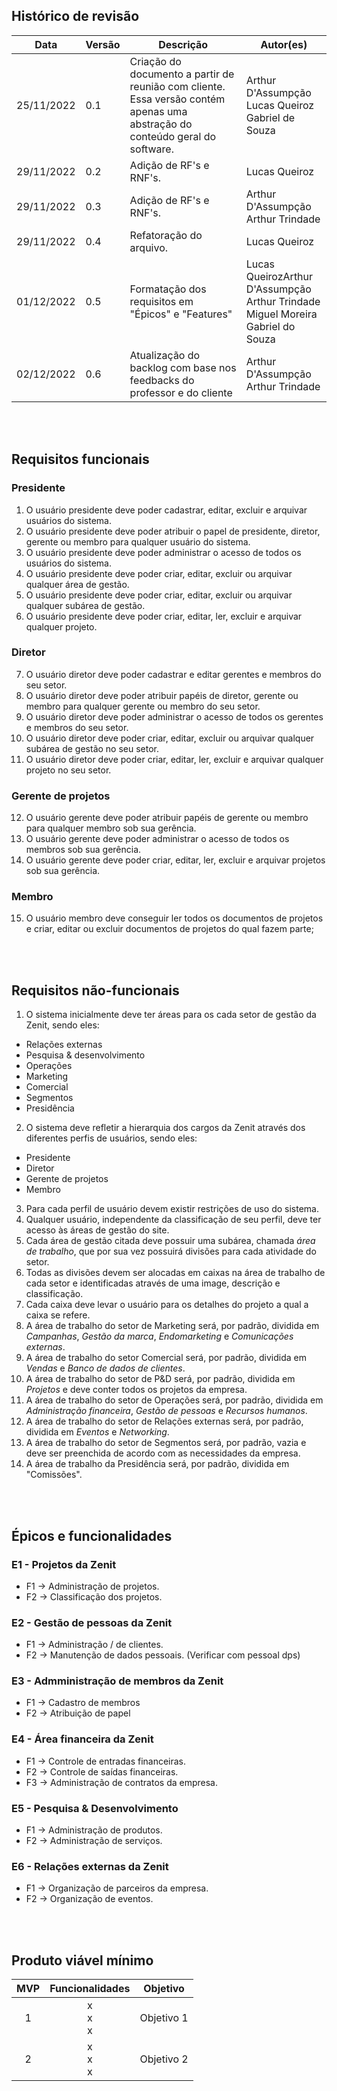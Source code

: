 ## Histórico de revisão

| Data       | Versão | Descrição | Autor(es) |
| ---------- | ------ | --------- | --------  |
| 25/11/2022 | 0.1 | Criação do documento a partir de reunião com cliente. Essa versão contém apenas uma abstração do conteúdo geral do software. | Arthur D'Assumpção<br>Lucas Queiroz<br>Gabriel de Souza |
| 29/11/2022 | 0.2 | Adição de RF's e RNF's. | Lucas Queiroz |
| 29/11/2022 | 0.3 | Adição de RF's e RNF's. | Arthur D'Assumpção<br>Arthur Trindade |
| 29/11/2022 | 0.4 | Refatoração do arquivo. | Lucas Queiroz |
| 01/12/2022 | 0.5 | Formatação dos requisitos em "Épicos" e "Features" | Lucas Queiroz<Abr>Arthur D'Assumpção<br>Arthur Trindade<br>Miguel Moreira<br>Gabriel do Souza |
| 02/12/2022 | 0.6 | Atualização do backlog com base nos feedbacks do professor e do cliente | Arthur D'Assumpção<br>Arthur Trindade |

<br>
<br>

## Requisitos funcionais 
### Presidente
1. O usuário presidente deve poder cadastrar, editar, excluir e arquivar usuários do sistema.  
2. O usuário presidente deve poder atribuir o papel de presidente, diretor, gerente ou membro para qualquer usuário do sistema.
3. O usuário presidente deve poder administrar o acesso de todos os usuários do sistema.
4. O usuário presidente deve poder criar, editar, excluir ou arquivar qualquer área de gestão.
5. O usuário presidente deve poder criar, editar, excluir ou arquivar qualquer subárea de gestão.
6. O usuário presidente deve poder criar, editar, ler, excluir e arquivar qualquer projeto.
### Diretor
7. O usuário diretor deve poder cadastrar e editar gerentes e membros do seu setor.
8. O usuário diretor deve poder atribuir papéis de diretor, gerente ou membro para qualquer gerente ou membro do seu setor.
9. O usuário diretor deve poder administrar o acesso de todos os gerentes e membros do seu setor.
10. O usuário diretor deve poder criar, editar, excluir ou arquivar qualquer subárea de gestão no seu setor.
11. O usuário diretor deve poder criar, editar, ler, excluir e arquivar qualquer projeto no seu setor.
### Gerente de projetos
12. O usuário gerente deve poder atribuir papéis de gerente ou membro para qualquer membro sob sua gerência.
13. O usuário gerente deve poder administrar o acesso de todos os membros sob sua gerência.
14. O usuário gerente deve poder criar, editar, ler, excluir e arquivar projetos sob sua gerência.
### Membro
15. O usuário membro deve conseguir ler todos os documentos de projetos e criar, editar ou excluir documentos de projetos do qual fazem parte;

<br>
<br>

## Requisitos não-funcionais

1. O sistema inicialmente deve ter áreas para os cada setor de gestão da Zenit, sendo eles:
- Relações externas
- Pesquisa & desenvolvimento
- Operações
- Marketing
- Comercial
- Segmentos
- Presidência

2. O sistema deve refletir a hierarquia dos cargos da Zenit através dos diferentes perfis de usuários, sendo eles:
- Presidente
- Diretor
- Gerente de projetos
- Membro

3. Para cada perfil de usuário devem existir restrições de uso do sistema.
4. Qualquer usuário, independente da classificação de seu perfil, deve ter acesso às áreas de gestão do site.
5. Cada área de gestão citada deve possuir uma subárea, chamada *área de trabalho*, que por sua vez possuirá divisões para cada atividade do setor.
6. Todas as divisões devem ser alocadas em caixas na área de trabalho de cada setor e identificadas através de uma image, descrição e classificação.
7. Cada caixa deve levar o usuário para os detalhes do projeto a qual a caixa se refere.
8. A área de trabalho do setor de Marketing será, por padrão, dividida em *Campanhas*, *Gestão da marca*, *Endomarketing* e *Comunicações externas*.
9. A área de trabalho do setor Comercial será, por padrão, dividida em *Vendas* e *Banco de dados de clientes*.
10. A área de trabalho do setor de P&D será, por padrão, dividida em *Projetos* e deve conter todos os projetos da empresa.
11. A área de trabalho do setor de Operações será, por padrão, dividida em *Administração financeira*, *Gestão de pessoas* e *Recursos humanos*.
12. A área de trabalho do setor de Relações externas será, por padrão, dividida em *Eventos* e *Networking*.
13. A área de trabalho do setor de Segmentos será, por padrão, vazia e deve ser preenchida de acordo com as necessidades da empresa.
14. A área de trabalho da Presidência será, por padrão, dividida em "Comissões".

<br>
<br>

## Épicos e funcionalidades

### E1 - Projetos da Zenit
- F1 -> Administração de projetos.
- F2 -> Classificação dos projetos.
### E2 - Gestão de pessoas da Zenit
- F1 -> Administração /  de clientes.
- F2 -> Manutenção de dados pessoais. (Verificar com pessoal dps)

### E3 - Admministração de membros da Zenit
- F1 -> Cadastro de membros
- F2 -> Atribuição de papel

### E4 - Área financeira da Zenit
- F1 -> Controle de entradas financeiras.
- F2 -> Controle de saídas financeiras.
- F3 -> Administração de contratos da empresa.

### E5 - Pesquisa & Desenvolvimento
- F1 -> Administração de produtos.
- F2 -> Administração de serviços.

### E6 - Relações externas da Zenit
- F1 -> Organização de parceiros da empresa.
- F2 -> Organização de eventos.

<br>
<br>

## Produto viável mínimo

| MVP | Funcionalidades | Objetivo | 
| :---: | :--------------------------: | -------- |
| 1 | x<br>x<br>x | Objetivo 1 | 
| 2 | x<br>x<br>x | Objetivo 2 | 